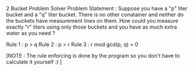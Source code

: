 2 Bucket Problem Solver
Problem Statement : Suppose you have a "p" liter bucket and a "q" liter bucket. There is no other conatainer and neither do the buckets have measurement lines on them. How could you measure exactly "r" liters using only those buckets and you have as much extra water as you need ?


Rule 1 : p > q
Rule 2 : p > r
Rule 3 : r mod gcd(p, q) = 0

[NOTE : The rule enforcing is done by the program so you don't have to calculate it yourself :) ]